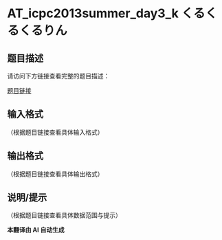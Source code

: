 # AT_icpc2013summer_day3_k くるくるくるりん

## 题目描述

请访问下方链接查看完整的题目描述：

[题目链接](https://atcoder.jp/contests/jag2013summer-day3/tasks/icpc2013summer_day3_k)

## 输入格式

（根据题目链接查看具体输入格式）

## 输出格式

（根据题目链接查看具体输出格式）

## 说明/提示

（根据题目链接查看具体数据范围与提示）

 **本翻译由 AI 自动生成**